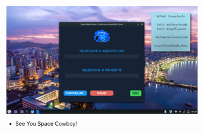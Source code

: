 
![](https://github.com/JuniorCriste/OpenMakeBoot/blob/master/assets/others/App.png)

- See You Space Cowboy!
